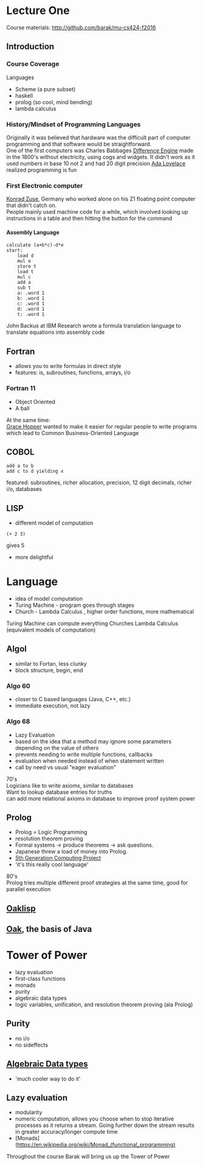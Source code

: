 # Lecture One

Course materials: http://github.com/barak/mu-cs424-f2016

## Introduction

### Course Coverage

Languages
* Scheme (a pure subset)
* haskell
* prolog (so cool, mind bending)
* lambda calculus

### History/Mindset of Programming Languages

Originally it was believed that hardware was the difficult part of computer programming and that software would be straightforward.  
One of the first computers was Charles Babbages [Difference Engine](http://www.computerhistory.org/babbage/engines/) made in the 1800's without electricity, using cogs and widgets. It didn't work as it used numbers in base 10 not 2 and had 20 digit precision
[Ada Lovelace](https://en.wikipedia.org/wiki/Ada_Lovelace) realized programming is fun

### First Electronic computer
[Konrad Zuse](https://en.wikipedia.org/wiki/Konrad_Zuse), Germany who worked alone on his Z1 floating point computer that didn't catch on.  
People mainly used machine code for a while, which involved looking up instructions in a table and then hitting the button for the command  
#### Assembly Language
````
calculate (a+b*c)-d*e
start:
    load d  
    mul e  
    store t  
    load t  
    mul c  
    add a  
    sub t  
    a: .word 1  
    b: .word 1  
    c: .word 1  
    d: .word 1  
    t: .word 1  
````

John Backus at IBM Research wrote a formula translation language to translate equations into assembly code

## Fortran
* allows you to write formulas in direct style
* features: is, subroutines, functions, arrays, i/o

### Fortran 11
* Object Oriented
* A ball

At the same time:  
[Grace Hopper](https://en.wikipedia.org/wiki/Grace_Hopper) wanted to make it easier for regular people to write programs which lead to Common Business-Oriented Language

## COBOL
````
add a to b
add c to d yielding x
````
featured: subroutines, richer allocation, precision, 12 digit decimals, richer i/o, databases  

## LISP
* different model of computation
````
(+ 2 3)
````
gives 5
* more delightful

# Language
* idea of model computation
* Turing Machine - program goes through stages
* Church - Lambda Calculus , higher order functions, more mathematical  

Turing Machine can compute everything Churches Lambda Calculus (equivalent models of computation)

## Algol
* similar to Fortan, less clunky
* block structure, begin, end

### Algo 60
* closer to C based languages (Java, C++, etc.)
* immediate execution, not lazy

### Algo 68
* Lazy Evaluation
* based on the idea that a method may ignore some parameters depending on the value of others
* prevents needing to write multiple functions, callbacks
* evaluation when needed instead of when statement written
* call by need vs usual "eager evaluation"

70's  
Logicians like to write axioms, similar to databases  
Want to lookup database entries for truths  
can add more relational axioms in database to improve proof system power  

## Prolog
* Prolog = Logic Programming
* resolution theorem proving
* Formal systems -> produce theorems -> ask questions.
* Japanese threw a load of money into Prolog.
* [5th Generation Computing Project](https://en.wikipedia.org/wiki/Fifth_generation_computer)
* 'it's this really cool language'

80's  
Prolog tries multiple different proof strategies at the same time, good for parallel execution  

## [Oaklisp](https://github.com/barak/oaklisp)

## <a href="https://en.wikipedia.org/wiki/Oak_(programming_language)">Oak</a>, the basis of Java

# Tower of Power
* lazy evaluation
* first-class functions
* monads
* purity
* algebraic data types
* logic variables, unification, and resolution theorem proving (ala Prolog)


## Purity
* no i/o
* no sideffects

## [Algebraic Data types](https://en.wikipedia.org/wiki/Algebraic_data_type)
* 'much cooler way to do it'

## Lazy evaluation
* modularity
* numeric computation, allows you choose when to stop iterative processes as it returns a stream. Going further down the stream results in greater accuracy/longer compute time
* [Monads](https://en.wikipedia.org/wiki/Monad_(functional_programming)

Throughout the course Barak will bring us up the Tower of Power
